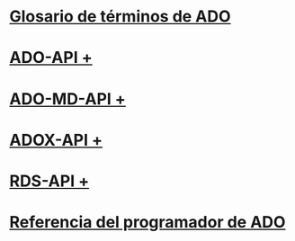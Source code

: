 # [Glosario de términos de ADO](ado-glossary.md)

# [ADO-API +](../../ado/reference/ado-api/ado-code-examples.md)
# [ADO-MD-API +](../../ado/reference/ado-md-api/ado-md-object-model.md)
# [ADOX-API +](../../ado/reference/adox-api/adox-object-model.md)
# [RDS-API +](../../ado/reference/rds-api/rds-api-reference.md)

# [Referencia del programador de ADO](ado-programmer-s-reference.md)
